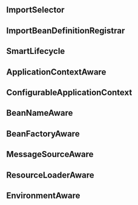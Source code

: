 ## ImportSelector
## ImportBeanDefinitionRegistrar
## SmartLifecycle
## ApplicationContextAware
## ConfigurableApplicationContext
## BeanNameAware
## BeanFactoryAware
## MessageSourceAware
## ResourceLoaderAware
## EnvironmentAware